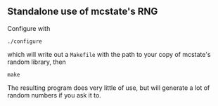 ## Standalone use of mcstate's RNG

Configure with

```
./configure
```

which will write out a `Makefile` with the path to your copy of mcstate's random library, then

```
make
```

The resulting program does very little of use, but will generate a lot of random numbers if you ask it to.
